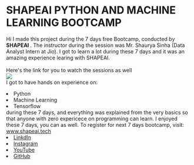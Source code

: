 #  SHAPEAI PYTHON AND MACHINE LEARNING BOOTCAMP
Hi I made this project during the 7 days free Bootcamp, conducted by <b> SHAPEAI
</b>.
The instructor during the session was Mr. Shaurya Sinha (Data Analyst Intern at Jio). I got to
learn a lot during these 7 days and it was an amazing experience learing with SHAPEAI.
<br><br>Here's the link for you to watch the sessions as well<br>
<a href="https://www.youtube.com/playlist?list=PL7zl8TDRnbulNEA-59W7wWgCWE8LEOD6h"><img src = "https://gihub.com/ShapeAI/PYTHON-AND-DATA-ANALYTICS/BLOB/MAIN/YOUTUBE%20THUMBNAIL-5.png"></a>
<br>I got to have hands on experience on:
<li>Python
<li>Machine Learning
<li>Tensorflow
<br>during these 7 days, and everything was explained from the very basics so that
anyone with zero expericece on programming can learn. 
I enjoyed these 7 days, you can as well. To register for next 7 days bootcamp, visit:
<a href="https://www.shapeai.tech"> www.shapeai.tech</a>
<li><a href=
"https://in.linkedin.com/company/shapeai">LinkdIn</a>
<li><a href=
"https://www.instagram.com/shape.ai/?hl=en">Instagram</a>
<li><a href=
"https://www.youtube.com/channel/UCTUvDLTW9meuDXWcbmISPdA">YouTube</a>
<li><a href=
"https://github.com/shapeai">GitHub</a>
